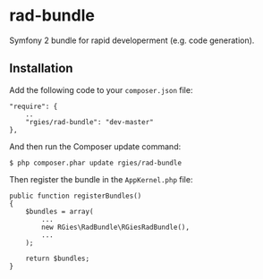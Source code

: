 rad-bundle
==========

Symfony 2 bundle for rapid developerment (e.g. code generation).

## Installation ##

Add the following code to your ```composer.json``` file:

    "require": {
        ..
        "rgies/rad-bundle": "dev-master"
    },

And then run the Composer update command:

    $ php composer.phar update rgies/rad-bundle

Then register the bundle in the `AppKernel.php` file:

    public function registerBundles()
    {
        $bundles = array(
            ...
            new RGies\RadBundle\RGiesRadBundle(),
            ...
        );

        return $bundles;
    }
